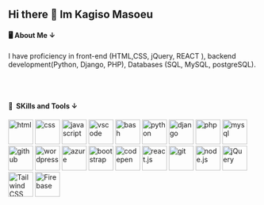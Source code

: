 ## Hi there 👋 Im Kagiso Masoeu

<h4> 🖥 About Me &darr; </h4>
<p>
I have proficiency in front-end (HTML,CSS, jQuery, REACT ), backend development(Python, Django, PHP), Databases (SQL, MySQL, postgreSQL). 
</p>
<br/>
<br/>
<h4> 🚀 &nbsp;SKills and Tools &darr;  </h4>
<p align="left">
  <img src="https://www.vectorlogo.zone/logos/w3_html5/w3_html5-icon.svg" alt="html" width="50" height="50"/>
<img src="https://www.vectorlogo.zone/logos/w3_css/w3_css-icon~old.svg" alt="css" width="50" height="50"/>
  <img src="https://www.vectorlogo.zone/logos/javascript/javascript-icon.svg" alt="javascript" width="50" height="50"/>
<img src="https://cdn.jsdelivr.net/gh/devicons/devicon/icons/vscode/vscode-original.svg" alt="vscode" width="50" height="50"/>
<img src="https://cdn.jsdelivr.net/gh/devicons/devicon/icons/bash/bash-original.svg" alt="bash" width="50" height="50"/>
<img src="https://www.svgrepo.com/show/452091/python.svg" alt="python" width="50" height="50"/>
<img src="https://www.svgrepo.com/show/373554/django.svg" alt="django" width="50" height="50"/>  
<img src="https://cdn.jsdelivr.net/gh/devicons/devicon/icons/php/php-original.svg" alt="php" width="50" height="50"/>
<img src="https://www.vectorlogo.zone/logos/mysql/mysql-official.svg" alt="mysql" width="50" height="50""/>
<img src="https://www.vectorlogo.zone/logos/github/github-tile.svg" alt="github" width="50" height="50" />
<img src="https://www.vectorlogo.zone/logos/wordpress/wordpress-icon.svg" alt="wordpress" width="50" height="50"/>
<img src="https://www.vectorlogo.zone/logos/microsoft_azure/microsoft_azure-icon.svg" title="azure" width="50" height="50"/>

<img src="https://www.vectorlogo.zone/logos/getbootstrap/getbootstrap-icon.svg" alt="bootstrap" width="50" height="50"/>
<img src="https://www.vectorlogo.zone/logos/codepen/codepen-tile.svg" alt="codepen" width="50" height="50"/>
<img src="https://www.vectorlogo.zone/logos/reactjs/reactjs-icon.svg" alt="react.js" width="50" height="50"/>
<img src="https://www.vectorlogo.zone/logos/git-scm/git-scm-icon.svg" alt="git" width="50" height="50"/>
<img src="https://www.vectorlogo.zone/logos/nodejs/nodejs-icon.svg" alt="node.js" width="50" height="50"/>
<img src="https://www.vectorlogo.zone/logos/jquery/jquery-vertical.svg" alt="jQuery" width="50" height="50"/>  
<img src="https://www.vectorlogo.zone/logos/tailwindcss/tailwindcss-ar21~bgwhite.svg" alt="Tailwind CSS" width="50" height="50"/>  
<img src="https://www.vectorlogo.zone/logos/firebase/firebase-icon.svg" alt="Firebase" width="50" height="50"/>  
</p>
<!--
**masoeuk/masoeuk** is a ✨ _special_ ✨ repository because its `README.md` (this file) appears on your GitHub profile.

Here are some ideas to get you started:

- 🔭 I’m currently working on ...
- 🌱 I’m currently learning ...
- 👯 I’m looking to collaborate on ...
- 🤔 I’m looking for help with ...
- 💬 Ask me about ...
- 📫 How to reach me: ...
- 😄 Pronouns: ...
- ⚡ Fun fact: ...
-->

